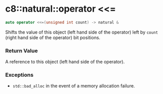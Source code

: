 # c8::natural::operator &lt;&lt;= #

```cpp
auto operator <<=(unsigned int count) -> natural &
```

Shifts the value of this object (left hand side of the operator) left by `count` (right hand side of the operator) bit positions.

### Return Value ###

A reference to this object (left hand side of the operator).

### Exceptions ###

* `std::bad_alloc` in the event of a memory allocation failure.

